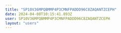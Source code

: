 ```yaml
---
title: "SP10V36MPQBMMP4P3CMNFPADDD96C8ZAQANTZCEPH"
date: 2024-04-08T10:15:41.893Z
user: SP10V36MPQBMMP4P3CMNFPADDD96C8ZAQANTZCEPH
layout: "users"
---
```

    